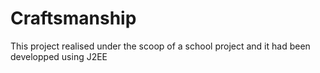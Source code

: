 # Craftsmanship
This project realised under the scoop of a school project and it had been developped using J2EE 
